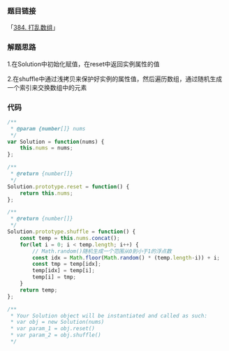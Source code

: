### 题目链接

「[384. 打乱数组](https://leetcode-cn.com/problems/shuffle-an-array/)」

### 解题思路

1.在Solution中初始化赋值，在reset中返回实例属性的值

2.在shuffle中通过浅拷贝来保护好实例的属性值，然后遍历数组，通过随机生成一个索引来交换数组中的元素

### 代码

```javascript
/**
 * @param {number[]} nums
 */
var Solution = function(nums) {
    this.nums = nums;
};

/**
 * @return {number[]}
 */
Solution.prototype.reset = function() {
    return this.nums;
};

/**
 * @return {number[]}
 */
Solution.prototype.shuffle = function() {
    const temp = this.nums.concat();
    for(let i = 0; i < temp.length; i++) {
        // Math.random()随机生成一个范围从0到小于1的浮点数
        const idx = Math.floor(Math.random() * (temp.length-i)) + i;
        const tmp = temp[idx];
        temp[idx] = temp[i];
        temp[i] = tmp;
    }
    return temp;
};

/**
 * Your Solution object will be instantiated and called as such:
 * var obj = new Solution(nums)
 * var param_1 = obj.reset()
 * var param_2 = obj.shuffle()
 */
```

